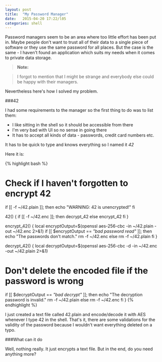 ```yaml
---
layout: post
title:  "My Password Manager"
date:   2015-04-20 17:22/l05
categories: shell
---
```


Password managers seem to be an area where too little effort has been put in.
Maybe people don't want to trust all of their data to a single piece of software or they use the same password for all places.
But the case is the same - I haven't found an application which suits my needs when it comes to private data storage.

> **Note:**

>I forgot to mention that I might be strange and everybody else could be happy with their managers.

Nevertheless here's how I solved my problem.

###42

I had some requirements to the manager so the first thing to do was to list them:

* I like sitting in the shell so it should be accessible from there
* I'm very bad with UI so no sense in going there
* It has to accept all kinds of data - passwords, credit card numbers etc.

It has to be quick to type and knows everything so I named it *42*

Here it is:

{% highlight bash %}
# Check if I haven't forgotten to encrypt 42
if [[ -f ~/42.plain ]]; then
  echo "WARNING: 42 is unencrypted!"
fi

42() {
  if [[ -f ~/42.enc ]]; then
    decrypt_42
  else
    encrypt_42
  fi
}

encrypt_42() {
  local encryptOutput=$(openssl aes-256-cbc -in ~/42.plain -out ~/42.enc 2>&1)
  if [[ $encryptOutput == *"bad password read"* ]]; then
    echo "The passwords don't match."
    rm -f ~/42.enc
  else
    rm -f ~/42.plain
  fi
}

decrypt_42() {
  local decryptOutput=$(openssl aes-256-cbc -d -in ~/42.enc -out ~/42.plain 2>&1)
  # Don't delete the encoded file if the password is wrong
  if [[ $decryptOutput == *"bad decrypt"* ]]; then
    echo "The decryption password is invalid."
    rm -f ~/42.plain
  else
    rm -f ~/42.enc
  fi
}
{% endhighlight %}

I just created a text file called 42.plain and encode/decode it with AES whenever I type 42 in the shell.
That's it, there are some validations for the validity of the password because I wouldn't want everything deleted on a typo.

###What can it do

Well, nothing really. It just encrypts a text file.
But in the end, do you need anything more?
